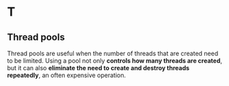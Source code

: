 # T

## Thread pools

Thread pools are useful when the number of threads that are created need to be limited. Using a pool not only **controls how many threads are created**, but it can also **eliminate the need to create and destroy threads repeatedly**, an often expensive operation.



